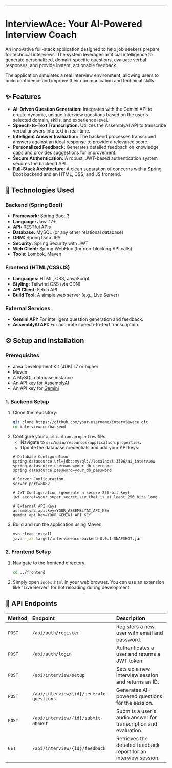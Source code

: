 -----

# InterviewAce: Your AI-Powered Interview Coach

An innovative full-stack application designed to help job seekers prepare for technical interviews. The system leverages artificial intelligence to generate personalized, domain-specific questions, evaluate verbal responses, and provide instant, actionable feedback.

The application simulates a real interview environment, allowing users to build confidence and improve their communication and technical skills.

## ✨ Features

  - **AI-Driven Question Generation:** Integrates with the Gemini API to create dynamic, unique interview questions based on the user's selected domain, skills, and experience level.
  - **Speech-to-Text Transcription:** Utilizes the AssemblyAI API to transcribe verbal answers into text in real-time.
  - **Intelligent Answer Evaluation:** The backend processes transcribed answers against an ideal response to provide a relevance score.
  - **Personalized Feedback:** Generates detailed feedback on knowledge gaps and provides suggestions for improvement.
  - **Secure Authentication:** A robust, JWT-based authentication system secures the backend API.
  - **Full-Stack Architecture:** A clean separation of concerns with a Spring Boot backend and an HTML, CSS, and JS frontend.

## 🚀 Technologies Used

### Backend (Spring Boot)

  - **Framework:** Spring Boot 3
  - **Language:** Java 17+
  - **API:** RESTful APIs
  - **Database:** MySQL (or any other relational database)
  - **ORM:** Spring Data JPA
  - **Security:** Spring Security with JWT
  - **Web Client:** Spring WebFlux (for non-blocking API calls)
  - **Tools:** Lombok, Maven

### Frontend (HTML/CSS/JS)

  - **Languages:** HTML, CSS, JavaScript
  - **Styling:** Tailwind CSS (via CDN)
  - **API Client:** Fetch API
  - **Build Tool:** A simple web server (e.g., Live Server)

### External Services

  - **Gemini API:** For intelligent question generation and feedback.
  - **AssemblyAI API:** For accurate speech-to-text transcription.

## ⚙️ Setup and Installation

### Prerequisites

  - Java Development Kit (JDK) 17 or higher
  - Maven
  - A MySQL database instance
  - An API key for [AssemblyAI](https://www.assemblyai.com/dashboard/signup)
  - An API key for [Gemini](https://www.google.com/search?q=https://ai.google.dev/docs/get_started)

### 1\. Backend Setup

1.  Clone the repository:
    ```sh
    git clone https://github.com/your-username/interviewace.git
    cd interviewace/backend
    ```
2.  Configure your `application.properties` file:
      * Navigate to `src/main/resources/application.properties`.
      * Update the database credentials and add your API keys:
    <!-- end list -->
    ```properties
    # Database Configuration
    spring.datasource.url=jdbc:mysql://localhost:3306/ai_interview
    spring.datasource.username=your_db_username
    spring.datasource.password=your_db_password

    # Server Configuration
    server.port=8082

    # JWT Configuration (generate a secure 256-bit key)
    jwt.secret=your_super_secret_key_that_is_at_least_256_bits_long

    # External API Keys
    assemblyai.api.key=YOUR_ASSEMBLYAI_API_KEY
    gemini.api.key=YOUR_GEMINI_API_KEY
    ```
3.  Build and run the application using Maven:
    ```sh
    mvn clean install
    java -jar target/interviewace-backend-0.0.1-SNAPSHOT.jar
    ```

### 2\. Frontend Setup

1.  Navigate to the frontend directory:
    ```sh
    cd ../frontend
    ```
2.  Simply open `index.html` in your web browser. You can use an extension like "Live Server" for hot reloading during development.

## 📌 API Endpoints

| Method | Endpoint                             | Description                                                    |
| :----- | :----------------------------------- | :------------------------------------------------------------- |
| `POST` | `/api/auth/register`                 | Registers a new user with email and password.                  |
| `POST` | `/api/auth/login`                    | Authenticates a user and returns a JWT token.                  |
| `POST` | `/api/interview/setup`               | Sets up a new interview session and returns an ID.             |
| `POST` | `/api/interview/{id}/generate-questions` | Generates AI-powered questions for the session.                |
| `POST` | `/api/interview/{id}/submit-answer`      | Submits a user's audio answer for transcription and evaluation.  |
| `GET`  | `/api/interview/{id}/feedback`           | Retrieves the detailed feedback report for an interview session. |
